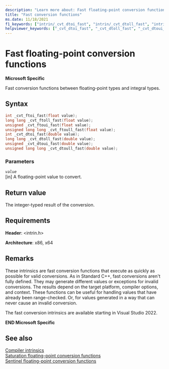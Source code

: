```yaml
---
description: "Learn more about: Fast floating-point conversion functions"
title: "Fast conversion functions"
ms.date: 11/18/2021
f1_keywords: ["intrin/_cvt_dtoi_fast", "intrin/_cvt_dtoll_fast", "intrin/_cvt_dtoui_fast", "intrin/_cvt_dtoull_fast", "intrin/_cvt_ftoi_fast", "intrin/_cvt_ftoll_fast", "intrin/_cvt_ftoui_fast", "intrin/_cvt_ftoull_fast"]
helpviewer_keywords: ["_cvt_dtoi_fast", "_cvt_dtoll_fast", "_cvt_dtoui_fast", "_cvt_dtoull_fast", "_cvt_ftoi_fast", "_cvt_ftoll_fast", "_cvt_ftoui_fast", "_cvt_ftoull_fast"]
---
```

# Fast floating-point conversion functions

**Microsoft Specific**

Fast conversion functions between floating-point types and integral types.

## Syntax

```C
int _cvt_ftoi_fast(float value);
long long _cvt_ftoll_fast(float value);
unsigned _cvt_ftoui_fast(float value);
unsigned long long _cvt_ftoull_fast(float value);
int _cvt_dtoi_fast(double value);
long long _cvt_dtoll_fast(double value);
unsigned _cvt_dtoui_fast(double value);
unsigned long long _cvt_dtoull_fast(double value);
```

### Parameters

*`value`*\
[in] A floating-point value to convert.

## Return value

The integer-typed result of the conversion.

## Requirements

**Header**: \<intrin.h>

**Architecture**: x86, x64

## Remarks

These intrinsics are fast conversion functions that execute as quickly as possible for valid conversions. As in Standard C++, fast conversions aren't fully defined. They may generate different values or exceptions for invalid conversions. The results depend on the target platform, compiler options, and context. These functions can be useful for handling values that have already been range-checked. Or, for values generated in a way that can never cause an invalid conversion.

The fast conversion intrinsics are available starting in Visual Studio 2022.

**END Microsoft Specific**

## See also

[Compiler intrinsics](../intrinsics/compiler-intrinsics.md)\
[Saturation floating-point conversion functions](saturation-conversion-functions.md)\
[Sentinel floating-point conversion functions](sentinel-conversion-functions.md)

